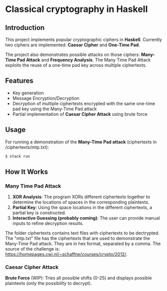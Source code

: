 # Classical cryptography in Haskell

## Introduction
This project implements popular cryptographic ciphers in **Haskell**. Currently two ciphers are implemented: **Caesar Cipher** and **One-Time Pad**.

The project also demonstrates possible attacks on those ciphers: **Many-Time Pad Attack** and **Frequency Analysis**. The Many Time Pad Attack exploits the reuse of a one-time pad key across multiple ciphertexts.

## Features
- Key generation
- Message Encryption/Decryption
- Decryption of multiple ciphertexts encrypted with the same one-time pad key using the Many-Time Pad attack
- Partial implementation of **Caesar Cipher Attack** using brute force

## Usage
For running a demonstration of the **Many-Time Pad attack** (ciphertexts in /ciphertexts/mtp.txt):
```sh
$ stack run
```

## How It Works
### Many Time Pad Attack
1. **XOR Analysis**: The program XORs different ciphertexts together to determine the locations of spaces in the corresponding plaintexts.
2. **Partial Key**: Using the space locations in the different ciphertexts, a partial key is constructed.
3. **Interactive Guessing (probably coming)**: The user can provide manual inputs to refine decryption results.

The folder ciphertexts contains text files with ciphertexts to be dectrypted. The "mtp.txt" file has the ciphertexts that are used to demonstrate the Many-Time Pad attack. They are in hex format, separated by a comma. The source of the challenge is: https://homepages.cwi.nl/~schaffne/courses/crypto/2012/.


### Caesar Cipher Attack
**Brute Force** (WIP): Tries all possible shifts (0-25) and displays possible plaintexts (only the possibility to decrypt).

